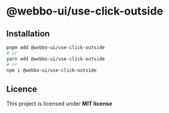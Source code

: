 # @webbo-ui/use-click-outside



## Installation

```bash
pnpm add @webbo-ui/use-click-outside
# or
yarn add @webbo-ui/use-click-outside
# or
npm i @webbo-ui/use-click-outside
```

## Licence

This project is licensed under **MIT license**